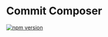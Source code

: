 # Commit Composer

[![npm version](https://badge.fury.io/js/commit-composer.svg)](https://www.npmjs.com/package/commit-composer)
